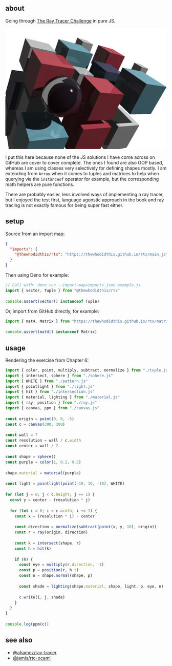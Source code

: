 ## about

Going through [The Ray Tracer Challenge](https://pragprog.com/titles/jbtracer/the-ray-tracer-challenge/) in pure JS.

![This took three plus days to render](cover.png)

I put this here because none of the JS solutions I have come across on GitHub are cover to cover complete. The ones I found are also OOP based, whereas I am using classes very selectively for defining shapes mostly. I am extending from `Array` when it comes to tuples and matrices to help when querying via the `instanceof` operator for example, but the corresponding math helpers are pure functions.

There are probably easier, less involved ways of implementing a ray tracer, but I enjoyed the test first, language agonstic approach in the book and ray tracing is not exactly famous for being super fast either.

## setup

Source from an import map:

```json
{
  "imports": {
    "@thewhodidthis/rtx": "https://thewhodidthis.github.io/rtx/main.js"
  }
}
```

Then using Deno for example:

```js
// Call with: deno run --import-map=imports.json example.js
import { vector, Tuple } from "@thewhodidthis/rtx"

console.assert(vector() instanceof Tuple)
```

Or, import from GitHub directly, for example:

```js
import { mat4, Matrix } from "https://thewhodidthis.github.io/rtx/matrix.js"

console.assert(mat4() instanceof Matrix)
```

## usage

Rendering the exercise from Chapter 6:

```js
import { color, point, multiply, subtract, normalize } from "./tuple.js"
import { intersect, sphere } from "./sphere.js"
import { WHITE } from "./pattern.js"
import { pointlight } from "./light.js"
import { hit } from "./intersection.js"
import { material, lighting } from "./material.js"
import { ray, position } from "./ray.js"
import { canvas, ppm } from "./canvas.js"

const origin = point(0, 0, -5)
const c = canvas(300, 300)

const wall = 7
const resolution = wall / c.width
const center = wall / 2

const shape = sphere()
const purple = color(1, 0.2, 0.5)

shape.material = material(purple)

const light = pointlight(point(-10, 10, -10), WHITE)

for (let j = 0; j < c.height; j += 1) {
  const y = center - (resolution * j)

  for (let i = 0; i < c.width; i += 1) {
    const x = (resolution * i) - center

    const direction = normalize(subtract(point(x, y, 10), origin))
    const r = ray(origin, direction)

    const k = intersect(shape, r)
    const h = hit(k)

    if (h) {
      const eye = multiply(r.direction, -1)
      const p = position(r, h.t)
      const n = shape.normal(shape, p)

      const shade = lighting(shape.material, shape, light, p, eye, n)

      c.write(i, j, shade)
    }
  }
}

console.log(ppm(c))
```

## see also

- [@ahamez/ray-tracer](https://github.com/ahamez/ray-tracer)
- [@jamis/rtc-ocaml](https://github.com/jamis/rtc-ocaml)
